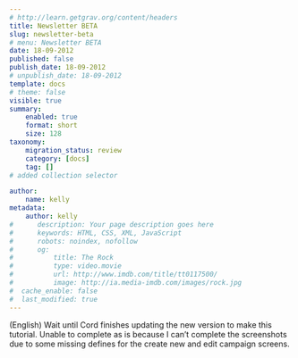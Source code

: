 ```yaml
---
# http://learn.getgrav.org/content/headers
title: Newsletter BETA
slug: newsletter-beta
# menu: Newsletter BETA
date: 18-09-2012
published: false
publish_date: 18-09-2012
# unpublish_date: 18-09-2012
template: docs
# theme: false
visible: true
summary:
    enabled: true
    format: short
    size: 128
taxonomy:
    migration_status: review
    category: [docs]
    tag: []
# added collection selector

author:
    name: kelly
metadata:
    author: kelly
#      description: Your page description goes here
#      keywords: HTML, CSS, XML, JavaScript
#      robots: noindex, nofollow
#      og:
#          title: The Rock
#          type: video.movie
#          url: http://www.imdb.com/title/tt0117500/
#          image: http://ia.media-imdb.com/images/rock.jpg
#  cache_enable: false
#  last_modified: true
---
```


(English) Wait until Cord finishes updating the new version to make this tutorial. Unable to complete as is because I can’t complete the screenshots due to some missing defines for the create new and edit campaign screens.
